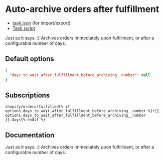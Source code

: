 # Auto-archive orders after fulfillment

* [task.json](../../tasks/auto-archive-orders-after-fulfillment.json) (for import/export)
* [Task script](./script.liquid)

Just as it says. :) Archives orders immediately upon fulfillment, or after a configurable number of days.

## Default options

```json
{
  "days_to_wait_after_fulfillment_before_archiving__number": null
}
```

## Subscriptions

```liquid
shopify/orders/fulfilled{% if options.days_to_wait_after_fulfillment_before_archiving__number %}+{{ options.days_to_wait_after_fulfillment_before_archiving__number }}.days{% endif %}
```

## Documentation

Just as it says. :) Archives orders immediately upon fulfillment, or after a configurable number of days.
